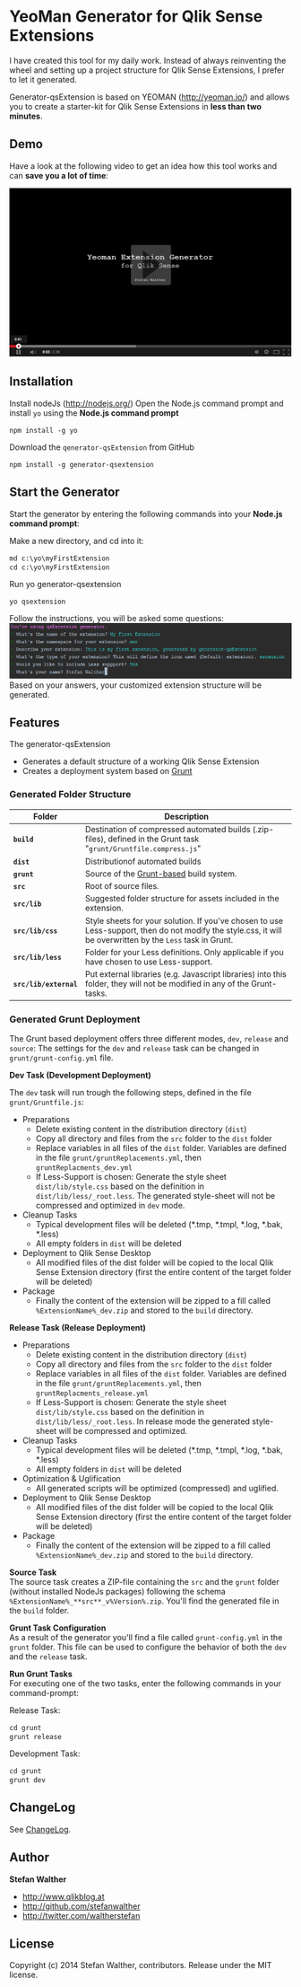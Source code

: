 # YeoMan Generator for Qlik Sense Extensions 

I have created this tool for my daily work. Instead of always reinventing the wheel and setting up a project structure for Qlik Sense Extensions, I prefer to let it generated. 

Generator-qsExtension is based on YEOMAN (http://yeoman.io/) and allows you to create a starter-kit for Qlik Sense Extensions in **less than two minutes**.


## Demo
Have a look at the following video to get an idea how this tool works and can **save you a lot of time**:

[![](https://raw.githubusercontent.com/QlikDev/generator-qsExtension/master/resources/qsExtension_Generator_YouTube.png)](http://youtu.be/nN85C3JxZtU)

## Installation

Install nodeJs (http://nodejs.org/)
Open the Node.js command prompt and install `yo` using the **Node.js command prompt**
 

    npm install -g yo


Download the `qenerator-qsExtension` from GitHub

    npm install -g generator-qsextension

## Start the Generator

Start the generator by entering the following commands into your **Node.js command prompt**:


Make a new directory, and cd into it:

    md c:\yo\myFirstExtension
    cd c:\yo\myFirstExtension


Run yo generator-qsextension

    yo qsextension

Follow the instructions, you will be asked some questions:
![](resources/qsExtension_Generator_Questions.png)
Based on your answers, your customized extension structure will be generated.

## Features

The generator-qsExtension
* Generates a default structure of a working Qlik Sense Extension
* Creates a deployment system based on [Grunt](http://gruntjs.com/)

### Generated Folder Structure

| Folder 				| Description 											|
| --------------------- | -----------------------------------------------------	|
| **`build`**			| Destination of compressed automated builds (.zip-files), defined in the Grunt task "`grunt/Gruntfile.compress.js`"
| **`dist`**			| Distributionof automated builds
| **`grunt`**			| Source of the [Grunt-based](http://gruntjs.com/) build system.
| **`src`**				| Root of source files.
| **`src/lib`**			| Suggested folder structure for assets included in the extension.
| **`src/lib/css`**		| Style sheets for your solution. If you've chosen to use Less-support, then do not modify the style.css, it will be overwritten by the `Less` task in Grunt.
| **`src/lib/less`**	| Folder for your Less definitions. Only applicable if you have chosen to use Less-support.
| **`src/lib/external`**| Put external libraries (e.g. Javascript libraries) into this folder, they will not be modified in any of the Grunt-tasks.

### Generated Grunt Deployment
The Grunt based deployment offers three different modes, `dev`, `release` and `source`:
The settings for the `dev` and `release` task can be changed in `grunt/grunt-config.yml` file.

**Dev Task (Development Deployment)**  

The `dev` task will run trough the following steps, defined in the file `grunt/Gruntfile.js`:

* Preparations
	* Delete existing content in the distribution directory (`dist`)
	* Copy all directory and files from the `src` folder to the `dist` folder
	* Replace variables in all files of the `dist` folder. Variables are defined in the file `grunt/gruntReplacements.yml`, then `gruntReplacments_dev.yml`
	* If Less-Support is chosen: Generate the style sheet `dist/lib/style.css` based on the definition in `dist/lib/less/_root.less`. The generated style-sheet will not be compressed and optimized in `dev` mode.
* Cleanup Tasks
	* Typical development files will be deleted (*.tmp, *.tmpl, *.log, *.bak, *.less)
	* All empty folders in `dist` will be deleted
* Deployment to Qlik Sense Desktop
	* All modified files of the dist folder will be copied to the local Qlik Sense Extension directory (first the entire content of the target folder will be deleted)
* Package
	* Finally the content of the extension will be zipped to a fill called `%ExtensionName%_dev.zip` and stored to the `build` directory. 

**Release Task (Release Deployment)**

* Preparations
	* Delete existing content in the distribution directory (`dist`)
	* Copy all directory and files from the `src` folder to the `dist` folder
	* Replace variables in all files of the `dist` folder. Variables are defined in the file `grunt/gruntReplacements.yml`, then `gruntReplacments_release.yml`
	* If Less-Support is chosen: Generate the style sheet `dist/lib/style.css` based on the definition in `dist/lib/less/_root.less`. In release mode the generated style-sheet will be compressed and optimized.
* Cleanup Tasks
	* Typical development files will be deleted (*.tmp, *.tmpl, *.log, *.bak, *.less)
	* All empty folders in `dist` will be deleted
* Optimization & Uglification
	* All generated scripts will be optimized (compressed) and uglified.
* Deployment to Qlik Sense Desktop
	* All modified files of the dist folder will be copied to the local Qlik Sense Extension directory (first the entire content of the target folder will be deleted)
* Package
	* Finally the content of the extension will be zipped to a fill called `%ExtensionName%_dev.zip` and stored to the `build` directory. 

**Source Task**  
The source task creates a ZIP-file containing the `src` and the `grunt` folder (without installed NodeJs packages) following the schema `%ExtensionName%_**src**_v%Version%.zip`. You'll find the generated file in the `build` folder.

**Grunt Task Configuration**  
As a result of the generator you'll find a file called `grunt-config.yml` in the `grunt` folder.
This file can be used to configure the behavior of both the `dev` and the `release` task.

**Run Grunt Tasks**  
For executing one of the two tasks, enter the following commands in your command-prompt:

Release Task:

    cd grunt
    grunt release

Development Task:

    cd grunt
    grunt dev

## ChangeLog

See [ChangeLog](ChangeLog.md).

## Author
**Stefan Walther** 
* http://www.qlikblog.at
* http://github.com/stefanwalther
* http://twitter.com/waltherstefan

## License
Copyright (c) 2014 Stefan Walther, contributors.
Release under the MIT license.
